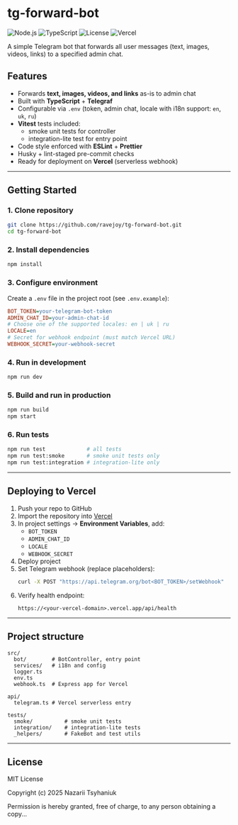 # tg-forward-bot

![Node.js](https://img.shields.io/badge/node-%3E%3D18-green)
![TypeScript](https://img.shields.io/badge/typescript-5.x-blue)
![License](https://img.shields.io/badge/license-MIT-yellow)
![Vercel](https://vercelbadge.vercel.app/api/ravejoy/tg-forward-bot)

A simple Telegram bot that forwards all user messages (text, images, videos, links) to a specified admin chat.

## Features

- Forwards **text, images, videos, and links** as-is to admin chat
- Built with **TypeScript** + **Telegraf**
- Configurable via `.env` (token, admin chat, locale with i18n support: `en`, `uk`, `ru`)
- **Vitest** tests included:
  - smoke unit tests for controller
  - integration-lite test for entry point
- Code style enforced with **ESLint** + **Prettier**
- Husky + lint-staged pre-commit checks
- Ready for deployment on **Vercel** (serverless webhook)

---

## Getting Started

### 1. Clone repository

```bash
git clone https://github.com/ravejoy/tg-forward-bot.git
cd tg-forward-bot
```

### 2. Install dependencies

```bash
npm install
```

### 3. Configure environment

Create a `.env` file in the project root (see `.env.example`):

```ini
BOT_TOKEN=your-telegram-bot-token
ADMIN_CHAT_ID=your-admin-chat-id
# Choose one of the supported locales: en | uk | ru
LOCALE=en
# Secret for webhook endpoint (must match Vercel URL)
WEBHOOK_SECRET=your-webhook-secret
```

### 4. Run in development

```bash
npm run dev
```

### 5. Build and run in production

```bash
npm run build
npm start
```

### 6. Run tests

```bash
npm run test             # all tests
npm run test:smoke       # smoke unit tests only
npm run test:integration # integration-lite only
```

---

## Deploying to Vercel

1. Push your repo to GitHub
2. Import the repository into [Vercel](https://vercel.com)
3. In project settings → **Environment Variables**, add:
   - `BOT_TOKEN`
   - `ADMIN_CHAT_ID`
   - `LOCALE`
   - `WEBHOOK_SECRET`
4. Deploy project
5. Set Telegram webhook (replace placeholders):
   ```bash
   curl -X POST "https://api.telegram.org/bot<BOT_TOKEN>/setWebhook"      -H "Content-Type: application/json"      -d "{\"url\":\"https://<your-vercel-domain>.vercel.app/api/telegram/<WEBHOOK_SECRET>\"}"
   ```
6. Verify health endpoint:
   ```
   https://<your-vercel-domain>.vercel.app/api/health
   ```

---

## Project structure

```
src/
  bot/        # BotController, entry point
  services/   # i18n and config
  logger.ts
  env.ts
  webhook.ts  # Express app for Vercel

api/
  telegram.ts # Vercel serverless entry

tests/
  smoke/          # smoke unit tests
  integration/    # integration-lite tests
  _helpers/       # FakeBot and test utils
```

---

## License

MIT License

Copyright (c) 2025 Nazarii Tsyhaniuk

Permission is hereby granted, free of charge, to any person obtaining a copy...

